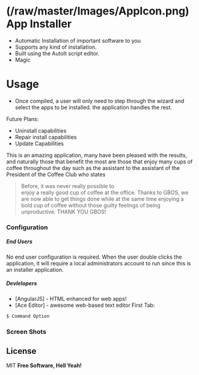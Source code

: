 # (/raw/master/Images/AppIcon.png) App Installer 
  - Automatic Installation of important software to you
  - Supports any kind of installation.
  - Built using the AutoIt script editor.
  - Magic

# Usage
  - Once compiled, a user will only need to step through the wizard and select the apps to be installed. the application handles the rest.

Future Plans:
  - Uninstall capabilities
  - Repair install capabilities
  - Update Capabilities

This is an amazing application, many have been pleased with the results, and naturally those that benefit the most are those that enjoy many cups of coffee throughout the day such as the assistant to the assistant of the President of the Coffee Club who states

> Before, it was never really possible to  
> enjoy a really good cup of coffee at the 
> office. Thanks to GBOS, we are now able to 
> get things done while at the same time 
> enjoying a bold cup of coffee without those 
> guilty feelings of being unproductive.
> THANK YOU GBOS!

### Configuration

##### End Users
No end user configuration is required. When the user double clicks the application, it will require a local administrators account to run since this is an installer application.

##### Devlelopers

* [AngularJS] - HTML enhanced for web apps!
* [Ace Editor] - awesome web-based text editor
First Tab:
```sh
$ Command Option
```



### Screen Shots





License
----

MIT
**Free Software, Hell Yeah!**


   [GBOSimg]: </safsd/adsfsadf>
  
